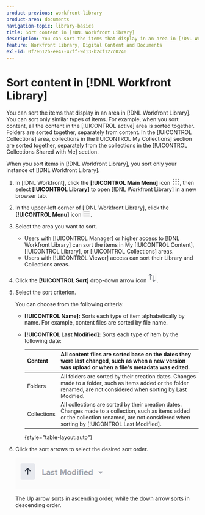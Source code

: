 ```yaml
---
product-previous: workfront-library
product-area: documents
navigation-topic: library-basics
title: Sort content in [!DNL Workfront Library]
description: You can sort the items that display in an area in [!DNL Workfront Library]. You can sort only similar types of items. For example, when you sort content, all the content in the [!UICONTROL active] area is sorted together. Folders are sorted together, separately from content. In the [!UICONTROL Collections] area, collections in the [!UICONTROL My Collections] section are sorted together, separately from the collections in the [!UICONTROL Collections Shared with Me] section.
feature: Workfront Library, Digital Content and Documents
exl-id: 0f7e612b-ee47-42ff-9d13-b2cf127c0240
---
```

# Sort content in [!DNL Workfront Library]

You can sort the items that display in an area in [!DNL Workfront Library]. You can sort only similar types of items. For example, when you sort content, all the content in the [!UICONTROL active] area is sorted together. Folders are sorted together, separately from content. In the [!UICONTROL Collections] area, collections in the [!UICONTROL My Collections] section are sorted together, separately from the collections in the [!UICONTROL Collections Shared with Me] section.

When you sort items in [!DNL Workfront Library], you sort only your instance of [!DNL Workfront Library].

1. In [!DNL Workfront], click the **[!UICONTROL Main Menu]** icon ![](assets/main-menu-icon.png), then select **[!UICONTROL Library]** to open [!DNL Workfront Library] in a new browser tab.
1. In the upper-left corner of [!DNL Workfront Library], click the **[!UICONTROL Menu]** icon ![](assets/library-menu-icon.png).
1. Select the area you want to sort.

   * Users with [!UICONTROL Manager] or higher access to [!DNL Workfront Library] can sort the items in My [!UICONTROL Content], [!UICONTROL Library], or [!UICONTROL Collections] areas.
   * Users with [!UICONTROL Viewer] access can sort their Library and Collections areas.

1. Click the **[!UICONTROL Sort]** drop-down arrow icon ![](assets/sort-icon.png).
1. Select the sort criterion.

   You can choose from the following criteria:

   * **[!UICONTROL Name]:** Sorts each type of item alphabetically by name. For example, content files are sorted by file name.
   * **[!UICONTROL Last Modified]:** Sorts each type of item by the following date:

      | Content | All content files are sorted base on the dates they were last changed, such as when a new version was upload or when a file's metadata was edited. |
      |---|---|
      | Folders | All folders are sorted by their creation dates. Changes made to a folder, such as items added or the folder renamed, are not considered when sorting by Last Modified. |
      | Collections | All collections are sorted by their creation dates. Changes made to a collection, such as items added or the collection renamed, are not considered when sorting by [!UICONTROL Last Modified]. |

      {style="table-layout:auto"}

1. Click the sort arrows to select the desired sort order.

   ![](assets/ascendingarrow.png)

   The Up arrow sorts in ascending order, while the down arrow sorts in descending order.
